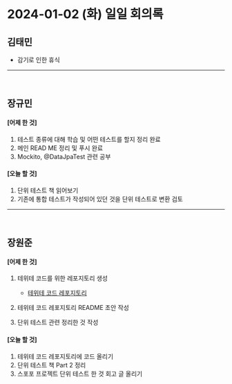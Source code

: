 # 2024-01-02 (화) 일일 회의록

## 김태민

- 감기로 인한 휴식

---

<br>

## 장규민

#### [어제 한 것]

1. 테스트 종류에 대해 학습 및 어떤 테스트를 할지 정리 완료
2. 메인 READ ME 정리 및 푸시 완료
3. Mockito, @DataJpaTest 관련 공부

#### [오늘 할 것]

1. 단위 테스트 책 읽어보기
2. 기존에 통합 테스트가 작성되어 있던 것을 단위 테스트로 변환 검토

---

<br>

## 장원준

#### [어제 한 것]

1. 테위테 코드를 위한 레포지토리 생성

   - [테위테 코드 레포지토리](https://github.com/KKS-TWT/Te-Wi-Te-code)

2. 테위테 코드 레포지토리 README 초안 작성
3. 단위 테스트 관련 정리한 것 작성

#### [오늘 할 것]

1. 테위테 코드 레포지토리에 코드 올리기
2. 단위 테스트 책 Part 2 정리
3. 스포포 프로젝트 단위 테스트 한 것 회고 글 올리기
